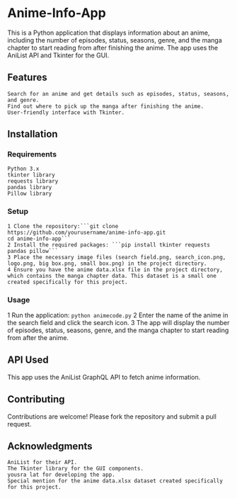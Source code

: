 # Anime-Info-App
This is a Python application that displays information about an anime, including the number of episodes, status, seasons, genre, and the manga chapter to start reading from after finishing the anime. The app uses the AniList API and Tkinter for the GUI.
## Features

    Search for an anime and get details such as episodes, status, seasons, and genre.
    Find out where to pick up the manga after finishing the anime.
    User-friendly interface with Tkinter.
## Installation
### Requirements

    Python 3.x
    tkinter library
    requests library
    pandas library
    Pillow library
### Setup

    1 Clone the repository:```git clone https://github.com/yourusername/anime-info-app.git
    cd anime-info-app```
    2 Install the required packages: ```pip install tkinter requests pandas pillow```
    3 Place the necessary image files (search field.png, search_icon.png, logo.png, big box.png, small box.png) in the project directory.
    4 Ensure you have the anime data.xlsx file in the project directory, which contains the manga chapter data. This dataset is a small one created specifically for this project.
### Usage

   1 Run the application: ```python animecode.py```
   2 Enter the name of the anime in the search field and click the search icon.
   3 The app will display the number of episodes, status, seasons, genre, and the manga chapter to start reading from after the anime.
## API Used

This app uses the AniList GraphQL API to fetch anime information.
## Contributing

Contributions are welcome! Please fork the repository and submit a pull request.

## Acknowledgments

    AniList for their API.
    The Tkinter library for the GUI components.
    yousra lat for developing the app.
    Special mention for the anime data.xlsx dataset created specifically for this project.
